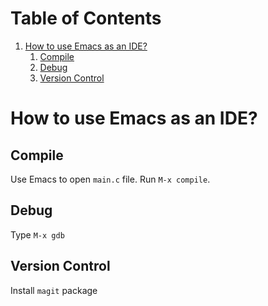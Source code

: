 
# Table of Contents

1.  [How to use Emacs as an IDE?](#orgcf4e868)
    1.  [Compile](#orga4dc80f)
    2.  [Debug](#orgb74b4dc)
    3.  [Version Control](#org14c67dd)


<a id="orgcf4e868"></a>

# How to use Emacs as an IDE?


<a id="orga4dc80f"></a>

## Compile

Use Emacs to open `main.c` file. Run `M-x compile`.


<a id="orgb74b4dc"></a>

## Debug

Type `M-x gdb`


<a id="org14c67dd"></a>

## Version Control

Install `magit` package

